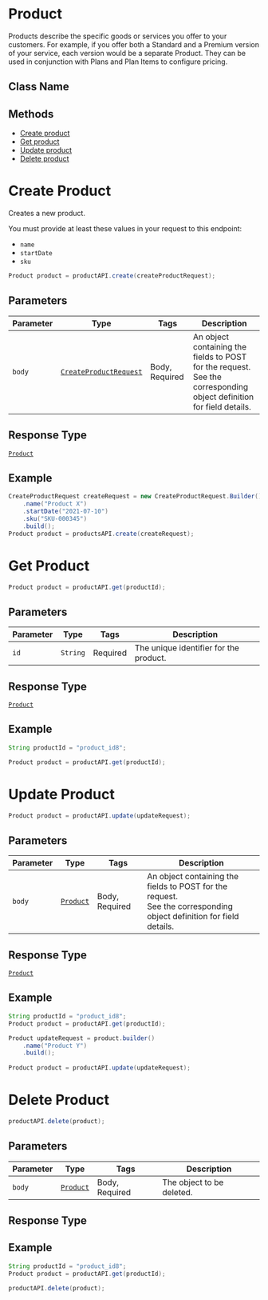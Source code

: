 # Product

Products describe the specific goods or services you offer to your customers. For example, if you offer both a Standard and a Premium version of your service, each version would be a separate Product. They can be used in conjunction with Plans and Plan Items to configure pricing.



## Class Name



## Methods

* [Create product](/doc/product.md#create-product)
* [Get product](/doc/product.md#get-product)
* [Update product](/doc/product.md#update-product)
* [Delete product](/doc/product.md#delete-product)



# Create Product

Creates a new product.

You must provide at least these values in your request to this endpoint:

- `name`
- `startDate`
- `sku`

```java
Product product = productAPI.create(createProductRequest);
```

## Parameters

| Parameter | Type | Tags | Description |
|  --- | --- | --- | --- |
| `body` | [`CreateProductRequest`](/doc/models/create-product-request.md) | Body, Required | An object containing the fields to POST for the request.<br>See the corresponding object definition for field details. |

## Response Type

[`Product`](/doc/models/product.md)

## Example

```java
CreateProductRequest createRequest = new CreateProductRequest.Builder()
    .name("Product X")
    .startDate("2021-07-10")
    .sku("SKU-000345")
    .build();
Product product = productsAPI.create(createRequest);
```

# Get Product

```java
Product product = productAPI.get(productId);
```

## Parameters

| Parameter | Type | Tags | Description |
|  --- | --- | --- | --- |
| `id` | `String` | Required | The unique identifier for the product. |


## Response Type

[`Product`](/doc/models/product.md)


## Example 

```java
String productId = "product_id8";

Product product = productAPI.get(productId);
```


# Update Product

```java
Product product = productAPI.update(updateRequest);
```


## Parameters

| Parameter | Type | Tags | Description |
|  --- | --- | --- | --- |
| `body` | [`Product`](/doc/models/product.md) | Body, Required | An object containing the fields to POST for the request.<br>See the corresponding object definition for field details. |


## Response Type

[`Product`](/doc/models/product.md)


## Example 

```java
String productId = "product_id8";
Product product = productAPI.get(productId);

Product updateRequest = product.builder()
    .name("Product Y")
    .build();
    
Product product = productAPI.update(updateRequest);
```


# Delete Product

```java
productAPI.delete(product);
```


## Parameters

| Parameter | Type | Tags | Description |
|  --- | --- | --- | --- |
| `body` | [`Product`](/doc/models/product.md) | Body, Required | The object to be deleted. |


## Response Type



## Example 

```java
String productId = "product_id8";
Product product = productAPI.get(productId);
   
productAPI.delete(product);
```





